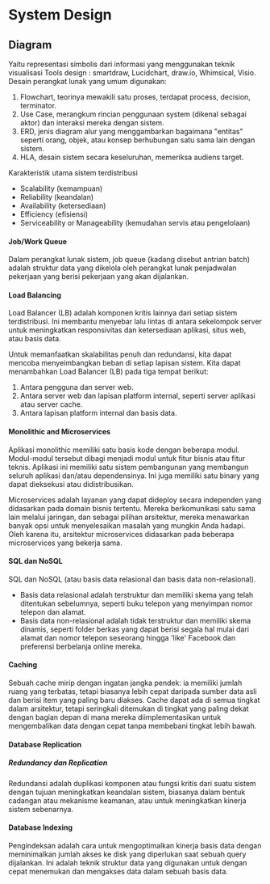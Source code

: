 # System Design

## Diagram
Yaitu representasi simbolis dari informasi yang menggunakan teknik visualisasi Tools design : smartdraw, Lucidchart, draw.io, Whimsical, Visio. 
Desain perangkat lunak yang umum digunakan: 
1. Flowchart, teorinya mewakili satu proses, terdapat process, decision, terminator.
2. Use Case, merangkum rincian penggunaan system (dikenal sebagai aktor) dan interaksi mereka dengan sistem.
3. ERD, jenis diagram alur yang menggambarkan bagaimana "entitas" seperti orang, objek, atau konsep berhubungan satu sama lain dengan sistem.
4. HLA, desain sistem secara keseluruhan, memeriksa audiens target. 

Karakteristik utama sistem terdistribusi
- Scalability (kemampuan)
- Reliability (keandalan)
- Availability (ketersediaan)
- Efficiency (efisiensi)
- Serviceability or Manageability (kemudahan servis atau pengelolaan)

#### Job/Work Queue
Dalam perangkat lunak sistem, job queue (kadang disebut antrian batch) adalah struktur data yang dikelola oleh perangkat lunak penjadwalan pekerjaan yang berisi pekerjaan yang akan dijalankan.

#### Load Balancing
Load Balancer (LB) adalah komponen kritis lainnya dari setiap sistem terdistribusi. Ini membantu menyebar lalu lintas di antara sekelompok server untuk meningkatkan responsivitas dan ketersediaan aplikasi, situs web, atau basis data.

Untuk memanfaatkan skalabilitas penuh dan redundansi, kita dapat mencoba menyeimbangkan beban di setiap lapisan sistem. Kita dapat menambahkan Load Balancer (LB) pada tiga tempat berikut:

1. Antara pengguna dan server web.
2. Antara server web dan lapisan platform internal, seperti server aplikasi atau server cache.
3. Antara lapisan platform internal dan basis data.

#### Monolithic and Microservices
Aplikasi monolithic memiliki satu basis kode dengan beberapa modul. Modul-modul tersebut dibagi menjadi modul untuk fitur bisnis atau fitur teknis. Aplikasi ini memiliki satu sistem pembangunan yang membangun seluruh aplikasi dan/atau dependensinya. Ini juga memiliki satu binary yang dapat dieksekusi atau didistribusikan.

Microservices adalah layanan yang dapat dideploy secara independen yang didasarkan pada domain bisnis tertentu. Mereka berkomunikasi satu sama lain melalui jaringan, dan sebagai pilihan arsitektur, mereka menawarkan banyak opsi untuk menyelesaikan masalah yang mungkin Anda hadapi. Oleh karena itu, arsitektur microservices didasarkan pada beberapa microservices yang bekerja sama.

#### SQL dan NoSQL

SQL dan NoSQL (atau basis data relasional dan basis data non-relasional).

- Basis data relasional adalah terstruktur dan memiliki skema yang telah ditentukan sebelumnya, seperti buku telepon yang menyimpan nomor telepon dan alamat.
- Basis data non-relasional adalah tidak terstruktur dan memiliki skema dinamis, seperti folder berkas yang dapat berisi segala hal mulai dari alamat dan nomor telepon seseorang hingga 'like' Facebook dan preferensi berbelanja online mereka.

#### Caching
Sebuah cache mirip dengan ingatan jangka pendek: ia memiliki jumlah ruang yang terbatas, tetapi biasanya lebih cepat daripada sumber data asli dan berisi item yang paling baru diakses. Cache dapat ada di semua tingkat dalam arsitektur, tetapi seringkali ditemukan di tingkat yang paling dekat dengan bagian depan di mana mereka diimplementasikan untuk mengembalikan data dengan cepat tanpa membebani tingkat lebih bawah.

#### Database Replication
##### Redundancy dan Replication
Redundansi adalah duplikasi komponen atau fungsi kritis dari suatu sistem dengan tujuan meningkatkan keandalan sistem, biasanya dalam bentuk cadangan atau mekanisme keamanan, atau untuk meningkatkan kinerja sistem sebenarnya.

#### Database Indexing
Pengindeksan adalah cara untuk mengoptimalkan kinerja basis data dengan meminimalkan jumlah akses ke disk yang diperlukan saat sebuah query dijalankan. Ini adalah teknik struktur data yang digunakan untuk dengan cepat menemukan dan mengakses data dalam sebuah basis data.